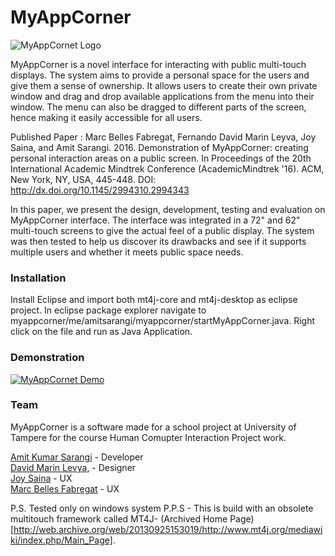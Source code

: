 # MyAppCorner

![MyAppCornet Logo](http://i.imgur.com/jOoXgKr.png?1)

MyAppCorner is a novel interface for interacting with public multi-touch displays. The system aims to provide a personal space for the users and give them a sense of ownership. It allows users to create their own private window and drag and drop available applications from the menu into their window. The menu can also be dragged to different parts of the screen, hence making it easily accessible for all users.

Published Paper : Marc Belles Fabregat, Fernando David Marin Leyva, Joy Saina, and Amit Sarangi. 2016. Demonstration of MyAppCorner: creating personal interaction areas on a public screen. In Proceedings of the 20th International Academic Mindtrek Conference (AcademicMindtrek '16). ACM, New York, NY, USA, 445-448. DOI: http://dx.doi.org/10.1145/2994310.2994343

In this paper, we present the design, development, testing and evaluation on MyAppCorner interface. The interface was integrated in a 72" and 62" multi-touch screens to give the actual feel of a public display. The system was then tested to help us discover its drawbacks and see if it supports multiple users and whether it meets public space needs.

### Installation

Install Eclipse and import both mt4j-core and mt4j-desktop as eclipse project. In eclipse package explorer navigate to myappcorner/me/amitsarangi/myappcorner/startMyAppCorner.java. Right click on the file and run as Java Application.

### Demonstration  

[![MyAppCornet Demo](http://i.imgur.com/nfjPSh9.jpg)](http://www.youtube.com/watch?v=CDJrlWm9sa4 "MyAppCorner Demo")

### Team  

MyAppCorner is a software made for a school project at University of Tampere for the course Human Comupter Interaction Project work.  

[Amit Kumar Sarangi](http://amitsarangi.me) - Developer  
[David Marin Levya](http://davidmarin.me/), - Designer  
[Joy Saina](https://remote.com/joysaina) - UX  
[Marc Belles Fabregat](https://remote.com/marcbelles-fabregat) - UX  
  

P.S. Tested only on windows system
P.P.S - This is build with an obsolete multitouch framework called MT4J- (Archived Home Page)[http://web.archive.org/web/20130925153019/http://www.mt4j.org/mediawiki/index.php/Main_Page].